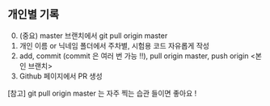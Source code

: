 ## 개인별 기록

0. (중요) master 브랜치에서 git pull origin master
1. 개인 이름 or 닉네임 폴더에서 주차별, 시험용 코드 자유롭게 작성
2. add, commit (commit 은 여러 번 가능 !!), pull origin master, push origin <본인 브랜치>
3. Github 페이지에서 PR 생성

[참고] git pull origin master 는 자주 찍는 습관 들이면 좋아요 !